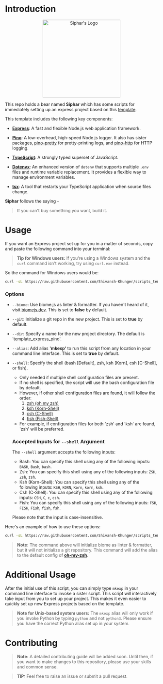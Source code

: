 # Introduction

<p align="center">
    <img src="https://i.ibb.co/yF2WrSt/Designer-6.png" alt="Siphar's Logo" width="256"/>
</p>

This repo holds a bear named **Siphar** which has some scripts for immediately setting up an express project based on this [template](https://github.com/Shivansh-Khunger/template_express_pino).

This template includes the following key components:

- **[Express](https://www.npmjs.com/package/express)**: A fast and flexible Node.js web application framework.

- **[Pino](https://www.npmjs.com/package/pino)**: A low-overhead, high-speed Node.js logger. It also has sister packages, [pino-pretty](https://www.npmjs.com/package/pino-pretty) for pretty-printing logs, and [pino-http](https://www.npmjs.com/package/pino-http) for HTTP logging.

- **[TypeScript](https://www.npmjs.com/package/typescript)**: A strongly typed superset of JavaScript.

- **[Dotenvx](https://github.com/dotenvx/dotenvx)**: An enhanced version of `dotenv` that supports multiple `.env` files and runtime variable replacement. It provides a flexible way to manage environment variables.

- **[tsx](https://www.npmjs.com/package/tsx)**: A tool that restarts your TypeScript application when source files change.

**Siphar** follows the saying -

> If you can't buy something you want, build it.

# Usage

If you want an Express project set up for you in a matter of seconds, copy and paste the following command into your terminal:

> **Tip for Windows users:** If you're using a Windows system and the `curl` command isn't working, try using `curl.exe` instead.

So the command for Windows users would be:

```bash
curl -sL https://raw.githubusercontent.com/Shivansh-Khunger/scripts_template_express_pino/main/with_args.py | python - --dir 'name of the directory'
```

### Options

- `--biome`: Use biome.js as linter & formatter. If you haven't heard of it, visit [biomejs.dev](https://biomejs.dev/). This is set to **false** by default.
- `--git`: Initialize a git repo in the new project. This is set to **true** by default.
- `--dir`: Specify a name for the new project directory. The default is 'template_express_pino'.
- `--alias`: Add alias **'mkexp'** to run this script from any location in your command line interface. This is set to **true** by default.
- `--shell`: Specify the shell (bash [Default], zsh, ksh [Korn], csh [C-Shell], or fish).

  - Only needed if multiple shell configuration files are present.
  - If no shell is specified, the script will use the bash configuration file by default.
  - However, if other shell configuration files are found, it will follow the order:
    1. [zsh (oh my zsh)](https://ohmyz.sh/)
    2. [ksh (Korn-Shell)](http://kornshell.com/)
    3. [csh (C-Shell)](https://codedocs.org/what-is/c-shell)
    4. [fish (Fish-Shell)](https://fishshell.com/)
  - For example, if configuration files for both 'zsh' and 'ksh' are found, 'zsh' will be preferred.

  ### Accepted Inputs for `--shell` Argument

  The `--shell` argument accepts the following inputs:

  - Bash: You can specify this shell using any of the following inputs: `BASH`, `Bash`, `bash`.
  - Zsh: You can specify this shell using any of the following inputs: `ZSH`, `Zsh`, `zsh`.
  - Ksh (Korn-Shell): You can specify this shell using any of the following inputs: `KSH`, `KORN`, `Korn`, `korn`, `ksh`.
  - Csh (C-Shell): You can specify this shell using any of the following inputs: `CSH`, `C`, `c`, `csh`.
  - Fish: You can specify this shell using any of the following inputs: `FSH`, `FISH`, `Fish`, `fish`, `fsh`.

  Please note that the input is case-insensitive.

Here's an example of how to use these options:

```bash
curl -sL https://raw.githubusercontent.com/Shivansh-Khunger/scripts_template_express_pino/main/with_args.py | python - --dir 'my_project' --biome --git --shell 'zsh'
```

> **Note:** The command above will initialize biome as linter & formatter, but it will not initialize a git repository. This command will add the alias to the default config of [**oh-my-zsh**](https://ohmyz.sh/).

# Additional Usage

After the initial use of this script, you can simply type `mkexp` in your command line interface to invoke a sister script. This script will interactively take input from you to set up your project. This makes it even easier to quickly set up new Express projects based on the template.

> **Note for Unix-based system users:** The `mkexp` alias will only work if you invoke Python by typing `python` and not `python3`. Please ensure you have the correct Python alias set up in your system.

# Contributing

> **Note:** A detailed contributing guide will be added soon. Until then, if you want to make changes to this repository, please use your skills and common sense.

> **TIP:** Feel free to raise an issue or submit a pull request.

